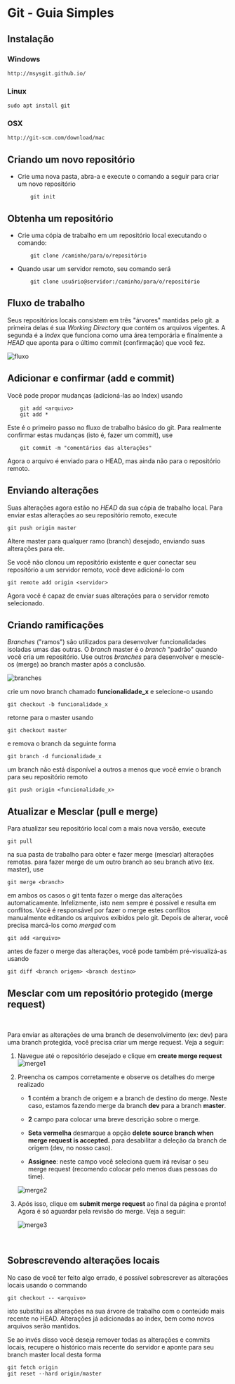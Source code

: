 # Git - Guia Simples

## Instalação

### Windows
    http://msysgit.github.io/
### Linux
    sudo apt install git

### OSX
    http://git-scm.com/download/mac

## Criando um novo repositório
* Crie uma nova pasta, abra-a e execute o comando a seguir para criar um novo repositório
    ```
        git init
## Obtenha um repositório
* Crie uma cópia de trabalho em um repositório local executando o comando:
    ```
        git clone /caminho/para/o/repositório
* Quando usar um servidor remoto, seu comando será
    ```
        git clone usuário@servidor:/caminho/para/o/repositório

## Fluxo de trabalho
Seus repositórios locais consistem em três "árvores" mantidas pelo git. a primeira delas é sua _Working Directory_ que contém os arquivos vigentes. A segunda é a _Index_ que funciona como uma área temporária e finalmente a _HEAD_ que aponta para o último commit (confirmação) que você fez.  

![fluxo](fluxo-de-trabalho.png)

## Adicionar e confirmar (add e commit)
Você pode propor mudanças (adicioná-las ao Index) usando
```
    git add <arquivo>
    git add *
```

Este é o primeiro passo no fluxo de trabalho básico do git. Para realmente confirmar estas mudanças (isto é, fazer um commit), use  

```
    git commit -m "comentários das alterações"
```

Agora o arquivo é enviado para o HEAD, mas ainda não para o repositório remoto.

## Enviando alterações
Suas alterações agora estão no _HEAD_ da sua cópia de trabalho local. Para enviar estas alterações ao seu repositório remoto, execute

```
git push origin master
```

Altere master para qualquer ramo (branch) desejado, enviando suas alterações para ele.

Se você não clonou um repositório existente e quer conectar seu repositório a um servidor remoto, você deve adicioná-lo com
```
git remote add origin <servidor>
```
Agora você é capaz de enviar suas alterações para o servidor remoto selecionado.

## Criando ramificações
_Branches_ ("ramos") são utilizados para desenvolver funcionalidades isoladas umas das outras. O _branch_ master é o _branch_ "padrão" quando você cria um repositório. Use outros _branches_ para desenvolver e mescle-os (merge) ao branch master após a conclusão.

![branches](branches.png)

crie um novo branch chamado **funcionalidade_x** e selecione-o usando
```
git checkout -b funcionalidade_x
```
retorne para o master usando
```
git checkout master
```
e remova o branch da seguinte forma
```
git branch -d funcionalidade_x
```
um branch não está disponível a outros a menos que você envie o branch para seu repositório remoto
```
git push origin <funcionalidade_x>
```

## Atualizar e Mesclar (pull e merge)
Para atualizar seu repositório local com a mais nova versão, execute
```
git pull
```
na sua pasta de trabalho para obter e fazer merge (mesclar) alterações remotas.
para fazer merge de um outro branch ao seu branch ativo (ex. master), use
```
git merge <branch>
```
em ambos os casos o git tenta fazer o merge das alterações automaticamente. Infelizmente, isto nem sempre é possível e resulta em conflitos. Você é responsável por fazer o merge estes conflitos manualmente editando os arquivos exibidos pelo git. Depois de alterar, você precisa marcá-los como _merged_ com
```
git add <arquivo>
```
antes de fazer o merge das alterações, você pode também pré-visualizá-as usando
```
git diff <branch origem> <branch destino>
```

## Mesclar com um repositório protegido (merge request)
<br>

Para enviar as alterações de uma branch de desenvolvimento (ex: dev) para uma branch protegida, você precisa criar um merge request. Veja a seguir:

1. Navegue até o repositório desejado e clique em **create merge request**
![merge1](merge-request-1.png)

2. Preencha os campos corretamente e observe os detalhes do merge realizado

    - **1** contém a branch de origem e a branch de destino do merge. Neste caso, estamos fazendo merge da branch **dev** para a branch **master**.
    - **2** campo para colocar uma breve descrição sobre o merge. 
    
    - **Seta vermelha** desmarque a opção **delete source branch when merge request is accepted.** para desabilitar a deleção da branch de origem (dev, no nosso caso).

    - **Assignee**: neste campo você seleciona quem irá revisar o seu merge request (recomendo colocar pelo menos duas pessoas do time). 

    ![merge2](merge-request-2.png)

3. Após isso, clique em **submit merge request** ao final da página e pronto! Agora é só aguardar pela revisão do merge. Veja a seguir:

    ![merge3](merge-request-3.png)

<br>

## Sobrescrevendo alterações locais
No caso de você ter feito algo errado, é possível sobrescrever as alterações locais usando o commando
```
git checkout -- <arquivo>
```
isto substitui as alterações na sua árvore de trabalho com o conteúdo mais recente no HEAD. Alterações já adicionadas ao index, bem como novos arquivos serão mantidos.

Se ao invés disso você deseja remover todas as alterações e commits locais, recupere o histórico mais recente do servidor e aponte para seu branch master local desta forma
```
git fetch origin
git reset --hard origin/master
```
